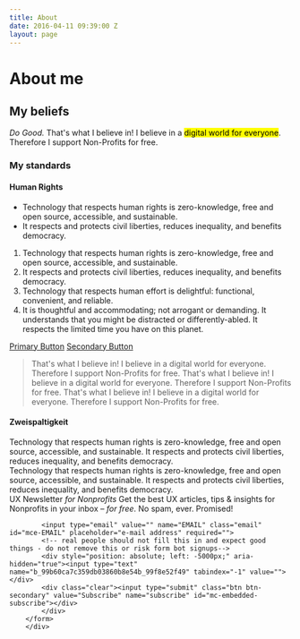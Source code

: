 ```yaml
---
title: About
date: 2016-04-11 09:39:00 Z
layout: page
---
```


# About me


## My beliefs

*Do Good.* That's what I believe in! I believe in a <mark>digital world for everyone</mark>. Therefore I support Non-Profits for free.

### My standards

#### Human Rights
* Technology that respects human rights is zero-knowledge, free and open source, accessible, and sustainable.
* It respects and protects civil liberties, reduces inequality, and benefits democracy.

1. Technology that respects human rights is zero-knowledge, free and open source, accessible, and sustainable.
2. It respects and protects civil liberties, reduces inequality, and benefits democracy.
3. Technology that respects human effort is delightful: functional, convenient, and reliable.
4. It is thoughtful and accommodating; not arrogant or demanding. It understands that you might be distracted or differently-abled. It respects the limited time you have on this planet.

<a href="#" class="btn btn-primary">Primary Button</a> <a href="#" class="btn btn-secondary">Secondary Button</a>

> That's what I believe in! I believe in a digital world for everyone. Therefore I support Non-Profits for free. That's what I believe in! I believe in a digital world for everyone. Therefore I support Non-Profits for free. That's what I believe in! I believe in a digital world for everyone. Therefore I support Non-Profits for free.

#### Zweispaltigkeit
<div class="container">
    <div class="spalte abstand">
    Technology that respects human rights is zero-knowledge, free and open source, accessible, and sustainable. It respects and protects civil liberties, reduces inequality, and benefits democracy.
    </div>
    <div class="spalte">
    Technology that respects human rights is zero-knowledge, free and open source, accessible, and sustainable. It respects and protects civil liberties, reduces inequality, and benefits democracy.
    </div>
</div>

<div id="mc_embed_signup">
          <span class="headline">UX Newsletter <em>for Nonprofits</em></span>
          <span class="subline">Get the best UX articles, tips &amp; insights for Nonprofits in your inbox – <em>for free</em>. No spam, ever. Promised!</span>
        <form action="//niklasjordan.us11.list-manage.com/subscribe/post?u=99b60ca7c359db03860b8e54b&amp;id=99f8e52f49" method="post" id="mc-embedded-subscribe-form" name="mc-embedded-subscribe-form" class="validate" target="_blank" novalidate="">
            <div id="mc_embed_signup_scroll">

        	<input type="email" value="" name="EMAIL" class="email" id="mce-EMAIL" placeholder="e-mail address" required="">
            <!-- real people should not fill this in and expect good things - do not remove this or risk form bot signups-->
            <div style="position: absolute; left: -5000px;" aria-hidden="true"><input type="text" name="b_99b60ca7c359db03860b8e54b_99f8e52f49" tabindex="-1" value=""></div>
            <div class="clear"><input type="submit" class="btn btn-secondary" value="Subscribe" name="subscribe" id="mc-embedded-subscribe"></div>
            </div>
        </form>
        </div>

